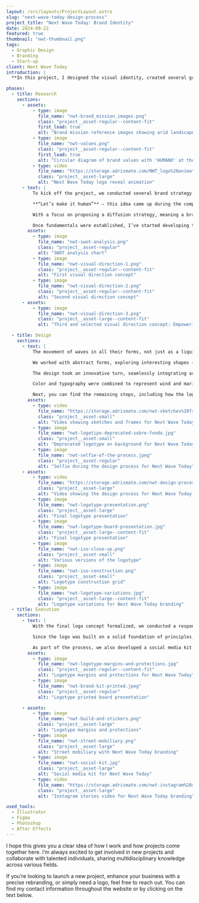 ```yaml
---
layout: /src/layouts/ProjectLayout.astro
slug: "next-wave-today-design-process"
project_title: "Next Wave Today: Brand Identity"
date: 2024-09-22
featured: true
thumbnail: "nwt-thumbnail.png"
tags:
  - Graphic Design
  - Branding
  - Start-up
client: Next Wave Today
introduction: |
  **In this project, I designed the visual identity, created several graphic applications, and developed a comprehensive style guide for the Next Wave Today brand. This tech startup aims to promote and implement learning about both current and emerging technologies for everyone. I also had the privilege of collaborating with Albert González, a renowned Creative Director known for his work in photography and video, throughout this journey.**

phases:
  - title: Research
    sections:
      - assets:
          - type: image
            file_name: "nwt-brand_mission_images.png"
            class: "project__asset-regular--content-fit"
            first_load: true
            alt: "Brand mission reference images showing arid landscapes, waves, and natural forms"
          - type: image
            file_name: "nwt-values.png"
            class: "project__asset-regular--content-fit"
            first_load: true
            alt: "Circular diagram of brand values with 'HUMANO' at the center"
          - type: video
            file_name: "https://storage.adrismate.com/NWT_logo%20animation_HD.mp4"
            class: "project__asset-large"
            alt: "Next Wave Today logo reveal animation"
      - text: |
          To kick off the project, we conducted several brand strategy and brainstorming sessions. Since the client had already provided the brand name, we worked from a base that included a concept map, a list of keywords, three user personas, and, in that order, the brand’s personality and values.

          **“Let’s make it human”** — this idea came up during the competitive analysis. The competition was aggressive and overwhelming, generating a lot of noise. To break away from that, we decided to shift our approach by placing the user at the center of our decisions.

          With a focus on proposing a diffusion strategy, meaning a brand message strong enough to stand out in the market, a SWOT analysis was conducted.

          Once fundamentals were established, I’ve started developing three different visual directions with different core values. “Empowering Tomorrow’s Minds” in warm orange tones, was selected as the rule concept for the rest of the project. Logotypes are always a crucial part of a brand identity project since multiple values are arranged in one single symbol. Part of the challenge was the 3 words of the naming getting mixed together with it. But not impossible.
        assets:
          - type: image
            file_name: "nwt-swot-analysis.png"
            class: "project__asset-regular"
            alt: "SWOT analysis chart"
          - type: image
            file_name: "nwt-visual-direction-1.png"
            class: "project__asset-regular--content-fit"
            alt: "First visual direction concept"
          - type: image
            file_name: "nwt-visual-direction-2.png"
            class: "project__asset-regular--content-fit"
            alt: "Second visual direction concept"
      - assets:
          - type: image
            file_name: "nwt-visual-direction-3.png"
            class: "project__asset-large--content-fit"
            alt: "Third and selected visual direction concept: Empowering Tomorrow’s Minds"

  - title: Design
    sections:
      - text: |
          The movement of waves in all their forms, not just as a liquid, but also how they form, behave in different environments, and exist in other states, was studied to gain a deeper understanding of the abstract nature, part of the idea behind the phrase “next wave today”.

          We worked with abstract forms, exploring interesting shapes – wavy and curved rather than straight lines.

          The design took an innovative turn, seamlessly integrating artificial intelligence into our daily lives. This integration made it more relatable, personal, and accessible, eliminating the feeling of complexity or distance and bringing the future into the present.

          Color and typography were combined to represent wind and marine energy, which are still evident in the abstract and meticulously shaped forms of the rocks, maintaining that energetic wave. The warm yet vibrant orange, complemented by the horizon blue, along with the more neutral secondary colors, were carefully selected to represent the fusion of technology with extraordinary arid landscapes, brimming with energy.

          Next, you can find the remaining steps, including how the logotype appears in its various versions and how it’s relevant to both the real and digital worlds.
        assets:
          - type: video
            file_name: "https://storage.adrismate.com/nwt-sketches%20frames%20video.m4v"
            class: "project__asset-small"
            alt: "Video showing sketches and frames for Next Wave Today branding process"
          - type: image
            file_name: "nwt-logotipo-deprecated-sobre-fondo.jpg"
            class: "project__asset-small"
            alt: "Deprecated logotype on background for Next Wave Today"
          - type: image
            file_name: "nwt-selfie-of-the-process.jpeg"
            class: "project__asset-regular"
            alt: "Selfie during the design process for Next Wave Today"
      - assets:
          - type: video
            file_name: "https://storage.adrismate.com/nwt-design-process.mp4"
            class: "project__asset-large"
            alt: "Video showing the design process for Next Wave Today logotype"
          - type: image
            file_name: "nwt-logotype-presentation.png"
            class: "project__asset-large"
            alt: "Final logotype presentation"
          - type: image
            file_name: "nwt-logotype-board-presentation.jpg"
            class: "project__asset-large--content-fit"
            alt: "Final logotype presentation"
          - type: image
            file_name: "nwt-iso-close-up.png"
            class: "project__asset-small"
            alt: "Various versions of the logotype"
          - type: image
            file_name: "nwt-iso-construction.png"
            class: "project__asset-small"
            alt: "Logotype construction grid"
          - type: image
            file_name: "nwt-logotype-variations.jpg"
            class: "project__asset-large--content-fit"
            alt: "Logotype variations for Next Wave Today branding"
  - title: Execution
    sections:
      - text: |
          With the final logo concept formalized, we conducted a responsive study to ensure it displayed well at any size and across all mediums, whether on paper or digital screens. As seen, the central axis lines posed a problem when the logo was significantly reduced, so an adaptation was made to prevent unwanted effects.

          Since the logo was built on a solid foundation of principles, its evolution into the final form allowed us to create an animated version (video) for a seamless and natural presentation.

          As part of the process, we also developed a social media kit for Instagram and X (Twitter). This included a series of templates for posts and a static version for stories, with an animated variant that allows for flexible information placement in a continuous loop. Profile pictures and headers for social media were also included.
        assets:
          - type: image
            file_name: "nwt-logotype-margins-and-protections.jpg"
            class: "project__asset-regular--content-fit"
            alt: "Logotype margins and protections for Next Wave Today"
          - type: image
            file_name: "nwt-brand-kit-printed.jpeg"
            class: "project__asset-regular"
            alt: "Logotype printed board presentation"

      - assets:
          - type: image
            file_name: "nwt-build-and-stickers.png"
            class: "project__asset-large"
            alt: "Logotype margins and protections"
          - type: image
            file_name: "nwt-street-mobiliary.png"
            class: "project__asset-large"
            alt: "Street mobiliary with Next Wave Today branding"
          - type: image
            file_name: "nwt-social-kit.jpg"
            class: "project__asset-large"
            alt: "Social media kit for Next Wave Today"
          - type: video
            file_name: "https://storage.adrismate.com/nwt-instagram%20stories.mp4"
            class: "project__asset-large"
            alt: "Instagram stories video for Next Wave Today branding"

used_tools:
  - Illustrator
  - Figma
  - Photoshop
  - After Effects
---
```


I hope this gives you a clear idea of how I work and how projects come together here. I’m always excited to get involved in new projects and collaborate with talented individuals, sharing multidisciplinary knowledge across various fields.

If you’re looking to launch a new project, enhance your business with a precise rebranding, or simply need a logo, feel free to reach out. You can find my contact information throughout the website or by clicking on the text below.
